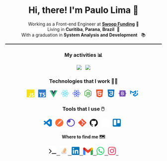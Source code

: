 <h1 align="center">
  Hi, there! I'm Paulo Lima 🤘️
</h1>

<p align="center">
   Working as a Front-end Engineer at <b><a href="https://swoopfunding.com/">Swoop Funding</a></b> 👔️
   </br>
   Living in <b>Curitiba</b>, <b>Parana</b>, <b>Brazil</b>&nbsp; 📌
   </br>
   With a graduation in <b>System Analysis and Development</b> &nbsp; 📚️
</p>

<hr style="border-top: 1px dotted"/>

<h3 align="center">
  My activities&nbsp;📊️
</h2>

<div align="center">
  <img width="47.7%" src="https://github-readme-stats.vercel.app/api?username=paulophlp&show_icons=true&theme=radical" />
  &nbsp;
  <img width="40%" src="https://github-readme-stats.vercel.app/api/top-langs/?username=paulophlp&&show_icons=true&layout=compact&theme=radical" />
</div>

<h3 align="center">
  Technologies that I work 👨‍💻️
</h3>

<p align=center>
  <img src="images/technologies/javascript.svg" width="5%" /> &nbsp;
  <img src="images/technologies/typescript.svg" width="5%"/> &nbsp;
  <img src="images/technologies/vue.svg" width="5%"/> &nbsp;
  <img src="images/technologies/react.svg" width="5%"/> &nbsp;
  <img src="images/technologies/native.svg" width="5%"/> &nbsp;
  <img src="images/technologies/node.svg" width="5%"/> &nbsp;
  <img src="images/technologies/html.svg" width="5%"/> &nbsp;
  <img src="images/technologies/css.svg" width="5%"/> &nbsp;
  <img src="images/technologies/bootstrap.svg" width="5%"/> &nbsp;
  <img src="images/technologies/material.svg" width="5%"/> &nbsp;
</p>

<h3 align="center">
  Tools that I use 🖱️
</h3>

<p align=center>
  <img src="images/tools/vscode.svg" width="5%" /> &nbsp;
  <img src="images/tools/postman.svg" width="5%" /> &nbsp;
  <img src="images/tools/insomnia.svg" width="5%" /> &nbsp;
  <img src="images/tools/git.svg" width="5%" /> &nbsp;
  <img src="images/tools/github.svg" width="5%" /> &nbsp;
  <img src="images/tools/notion.svg" width="5%" /> &nbsp;
  <img src="images/tools/trello.svg" width="5%" /> &nbsp;
</p>

<h4 align="center">
  Where to find me 🗺️
</h4> 

<p align=center>
  <a
    href="https://paulophlp.github.io/portfolio/"
  >
    <img src="images/social/favicon.ico" width="5%" /> &nbsp;
  </a>
  <a
    href="https://stackoverflow.com/users/10607362/paulo-lima?tab=topactivity"
  >
    <img src="images/social/stack.svg" width="5%" /> &nbsp;
  </a>
  <a
    href="https://www.linkedin.com/in/paulo-lima-1218a9149/" 
  >
    <img src="images/social/linkedin.svg" width="5%" /> &nbsp;
  </a>
  <a
    href="mailto:plima.himself@gmail.com" 
  >
    <img src="images/social/gmail.png" width="6.3%" /> &nbsp;
  </a>
  <a
    href="https://web.whatsapp.com/send?phone=+5541997835546" 
  >
    <img src="images/social/whatsapp.svg" width="5%" /> &nbsp;
  </a>
  <a
    href="https://www.instagram.com/pauleta_mexicana" 
  >
  <img src="images/social/instagram.svg" width="5%" /> &nbsp;
  </a>
</p>
